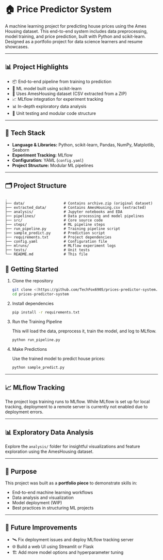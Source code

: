 # 🏠 Price Predictor System

A machine learning project for predicting house prices using the Ames Housing dataset. This end-to-end system includes data preprocessing, model training, and price prediction, built with Python and scikit-learn. Designed as a portfolio project for data science learners and resume showcases.

---

## 📊 Project Highlights

- 📦 End-to-end pipeline from training to prediction  
- 🧠 ML model built using scikit-learn  
- 📁 Uses AmesHousing dataset (CSV extracted from a ZIP)  
- 📈 MLflow integration for experiment tracking  
- 📊 In-depth exploratory data analysis  
- 🧪 Unit testing and modular code structure  

---

## 🔧 Tech Stack

- **Language & Libraries:** Python, scikit-learn, Pandas, NumPy, Matplotlib, Seaborn  
- **Experiment Tracking:** MLflow  
- **Configuration:** YAML (`config.yaml`)  
- **Project Structure:** Modular ML pipelines  

---

## 🗂 Project Structure

```text
.
├── data/                  # Contains archive.zip (original dataset)
├── extracted_data/        # Contains AmesHousing.csv (extracted)
├── analysis/              # Jupyter notebooks and EDA
├── pipelines/             # Data processing and model pipelines
├── src/                   # Core source code
├── steps/                 # ML pipeline steps
├── run_pipeline.py        # Training pipeline script
├── sample_predict.py      # Prediction script
├── requirements.txt       # Project dependencies
├── config.yaml            # Configuration file
├── mlruns/                # MLflow experiment logs
├── tests/                 # Unit tests
└── README.md              # This file
```

## 🚀 Getting Started

1. Clone the repository

    ```bash
    git clone <(https://github.com/TechFox6905/prices-predictor-system.git)>
    cd prices-predictor-system
    ```

2. Install dependencies

    ```bash
    pip install -r requirements.txt
    ```

3. Run the Training Pipeline

    This will load the data, preprocess it, train the model, and log to MLflow.

    ```bash
    python run_pipeline.py
    ```

4. Make Predictions

    Use the trained model to predict house prices:

    ```bash
    python sample_predict.py
    ```

---

## 📈 MLflow Tracking

The project logs training runs to MLflow. While MLflow is set up for local tracking, deployment to a remote server is currently not enabled due to deployment errors.

---

## 📊 Exploratory Data Analysis

Explore the `analysis/` folder for insightful visualizations and feature exploration using the AmesHousing dataset.

---

## 📌 Purpose

This project was built as a **portfolio piece** to demonstrate skills in:

- End-to-end machine learning workflows  
- Data analysis and visualization  
- Model deployment (WIP)  
- Best practices in structuring ML projects  

---

## 🧠 Future Improvements

- 🛰️ Fix deployment issues and deploy MLflow tracking server  
- 🌐 Build a web UI using Streamlit or Flask  
- 🏗️ Add more model options and hyperparameter tuning 

